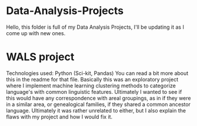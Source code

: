 # Data-Analysis-Projects
Hello, this folder is full of my Data Analysis Projects, I'll be updating it as I come up with new ones.

# WALS project
Technologies used: Python (Sci-kit, Pandas)
You can read a bit more about this in the readme for that file. Basically this was an exploratory project where I implement machine learning clustering methods to categorize language's with common linguistic features. Ultimately I wanted to see if this would have any correspondence with areal groupings, as in if they were in a similar area, or genealogical families, if they shared a common ancestor language. Ultimately it was rather unrelated to either, but I also explain the flaws with my project and how I would fix it.
